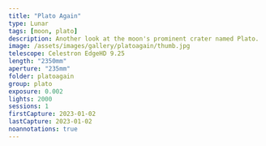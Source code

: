 ```yaml
---
title: "Plato Again"
type: Lunar
tags: [moon, plato]
description: Another look at the moon's prominent crater named Plato.
image: /assets/images/gallery/platoagain/thumb.jpg
telescope: Celestron EdgeHD 9.25
length: "2350mm"
aperture: "235mm"
folder: platoagain
group: plato
exposure: 0.002
lights: 2000
sessions: 1
firstCapture: 2023-01-02 
lastCapture: 2023-01-02
noannotations: true
---
```

